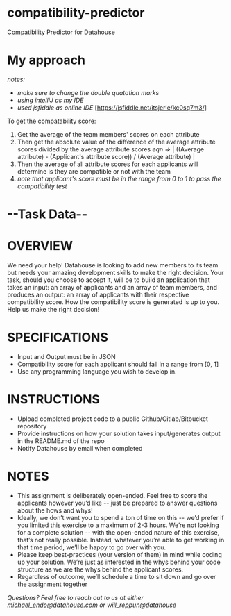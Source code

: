 # compatibility-predictor
Compatibility Predictor for Datahouse

# My approach
*notes:*
 - *make sure to change the double quatation marks*
 - *using intelliJ as my IDE*
 - *used jsfiddle as online IDE* [https://jsfiddle.net/itsjerie/kc0sq7m3/]

To get the compatability score:
 1) Get the average of the team members' scores on each attribute
 2) Then get the absolute value of the difference of the average attribute scores divided by the average attribute scores 
    *eqn =>* | ((Average attribute) - (Applicant's attribute score)) / (Average attribute) |
 4) Then the average of all attribute scores for each applicants will determine is they are compatible or not with the team
 5) *note that applicant's score must be in the range from 0 to 1 to pass the compatibility test*

# --Task Data--

# OVERVIEW
We need your help! Datahouse is looking to add new members to its team but needs your
amazing development skills to make the right decision. Your task, should you choose to accept it,
will be to build an application that takes an input: an array of applicants and an array of team
members, and produces an output: an array of applicants with their respective compatibility
score. How the compatibility score is generated is up to you. Help us make the right decision!

# SPECIFICATIONS
- Input and Output must be in JSON
- Compatibility score for each applicant should fall in a range from [0, 1]
- Use any programming language you wish to develop in.

# INSTRUCTIONS
- Upload completed project code to a public Github/Gitlab/Bitbucket repository
- Provide instructions on how your solution takes input/generates output in the
README.md of the repo
- Notify Datahouse by email when completed

# NOTES
- This assignment is deliberately open-ended. Feel free to score the applicants however
you’d like -- just be prepared to answer questions about the hows and whys!
- Ideally, we don’t want you to spend a ton of time on this -- we’d prefer if you limited this
exercise to a maximum of 2-3 hours. We’re not looking for a complete solution -- with the
open-ended nature of this exercise, that’s not really possible. Instead, whatever you’re
able to get working in that time period, we’ll be happy to go over with you.
- Please keep best-practices (your version of them) in mind while coding up your solution.
We’re just as interested in the whys behind your code structure as we are the whys
behind the applicant scores.
- Regardless of outcome, we’ll schedule a time to sit down and go over the assignment
together

*Questions? Feel free to reach out to us at either michael_endo@datahouse.com or
will_reppun@datahouse*
